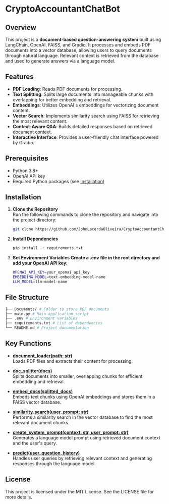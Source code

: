 # CryptoAccountantChatBot

## Overview

This project is a **document-based question-answering system** built using LangChain, OpenAI, FAISS, and Gradio. It processes and embeds PDF documents into a vector database, allowing users to query documents through natural language. Relevant context is retrieved from the database and used to generate answers via a language model.

## Features

- **PDF Loading**: Reads PDF documents for processing.
- **Text Splitting**: Splits large documents into manageable chunks with overlapping for better embedding and retrieval.
- **Embeddings**: Utilizes OpenAI's embeddings for vectorizing document content.
- **Vector Search**: Implements similarity search using FAISS for retrieving the most relevant content.
- **Context-Aware Q&A**: Builds detailed responses based on retrieved document context.
- **Interactive Interface**: Provides a user-friendly chat interface powered by Gradio.

## Prerequisites

- Python 3.8+
- OpenAI API key
- Required Python packages (see [Installation](#installation))

## Installation

1. **Clone the Repository**  
   Run the following commands to clone the repository and navigate into the project directory:

   ```bash
   git clone https://github.com/JohnLacerdaOliveira/CryptoAccountantChatBot.git

   ```

2. **Install Dependencies**

   ```bash
   pip install -r requirements.txt
   ```

3. **Set Environment Variables Create a .env file in the root directory and add your OpenAI API key:**

   ```bash
   OPENAI_API_KEY=your_openai_api_key
   EMBEDDING_MODEL=text-embedding-model-name
   LLM_MODEL=llm-model-name
   ```

## File Structure

   ```bash
   ├── Documents/ # Folder to store PDF documents
   ├── main.py # Main application script
   ├── .env # Environment variables
   ├── requirements.txt # List of dependencies
   └── README.md # Project documentation
   ```

## Key Functions

- [**document_loader(path: str)**](RAG/ChatBot.py#L21)  
  Loads PDF files and extracts their content for processing.

- [**doc_splitter(docs)**](RAG/ChatBot.py#L27)  
  Splits documents into smaller, overlapping chunks for efficient embedding and retrieval.

- [**embed_docs(splitted_docs)**](RAG/ChatBot.py#L32)  
  Embeds text chunks using OpenAI embeddings and stores them in a FAISS vector database.

- [**similarity_search(user_prompt: str)**](RAG/ChatBot.py#L54)  
  Performs a similarity search in the vector database to find the most relevant document chunks.

- [**create_system_prompt(context: str, user_prompt: str)**](RAG/ChatBot.py#L57)  
  Generates a language model prompt using retrieved document context and the user's query.

- [**predict(user_question, history)**](RAG/ChatBot.py#L106)  
  Handles user queries by retrieving relevant context and generating responses through the language model.

## License

This project is licensed under the MIT License. See the LICENSE file for more details.
